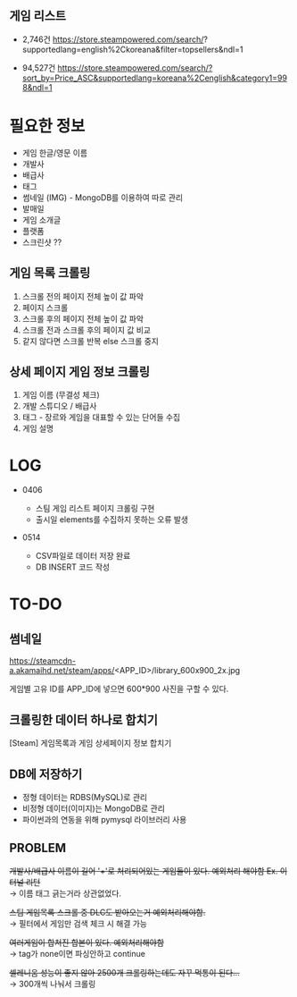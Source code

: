 
## 게임 리스트 

- 2,746건
https://store.steampowered.com/search/?
supportedlang=english%2Ckoreana&filter=topsellers&ndl=1

- 94,527건
https://store.steampowered.com/search/?sort_by=Price_ASC&supportedlang=koreana%2Cenglish&category1=998&ndl=1


# 필요한 정보
- 게임 한글/영문 이름 
- 개발사
- 배급사 
- 태그 
- 썸네일 (IMG) - MongoDB를 이용하여 따로 관리 
- 발매일 
- 게임 소개글 
- 플랫폼
- 스크린샷 ?? 

## 게임 목록 크롤링
1. 스크롤 전의 페이지 전체 높이 값 파악
2. 페이지 스크롤 
3. 스크롤 후의 페이지 전체 높이 값 파악
4. 스크롤 전과 스크롤 후의 페이지 값 비교
5. 같지 않다면 스크롤 반복 else 스크롤 중지  

## 상세 페이지 게임 정보 크롤링 
1. 게임 이름 (무결성 체크)
2. 개발 스튜디오 / 배급사 
3. 태그 - 장르와 게임을 대표할 수 있는 단어들 수집
4. 게임 설명 
# LOG
- 0406   
  - 스팀 게임 리스트 페이지 크롤링 구현
  - 출시일 elements를 수집하지 못하는 오류 발생 

- 0514   
  - CSV파일로 데이터 저장 완료
  - DB INSERT 코드 작성 


# TO-DO 
## 썸네일 
https://steamcdn-a.akamaihd.net/steam/apps/<APP_ID>/library_600x900_2x.jpg

게임별 고유 ID를 APP_ID에 넣으면 600*900 사진을 구할 수 있다. 


## 크롤링한 데이터 하나로 합치기
[Steam] 게임목록과 게임 상세페이지 정보 합치기 

## DB에 저장하기 
- 정형 데이터는 RDBS(MySQL)로 관리 
- 비정형 데이터(이미지)는 MongoDB로 관리 
- 파이썬과의 연동을 위해 pymysql 라이브러리 사용 


## PROBLEM

~~개발사/배급사 이름이 길어 '+'로 처리되어있는 게임들이 있다. 예외처리 해야함 Ex. 이터널 리턴~~     
&rarr; 이름 태그 긁는거라 상관없었다. 

~~스팀 게임목록 스크롤 중 DLC도 받아오는거 예외처리해야함.~~   
&rarr; 필터에서 게임만 검색 체크 시 해결 가능 

~~여러게임이 합쳐진 합본이 있다. 예외처리해야함~~   
&rarr; tag가 none이면 파싱안하고 continue 

~~셀레니움 성능이 좋지 않아 2500개 크롤링하는데도 자꾸 먹통이 된다...~~    
&rarr; 300개씩 나눠서 크롤링 